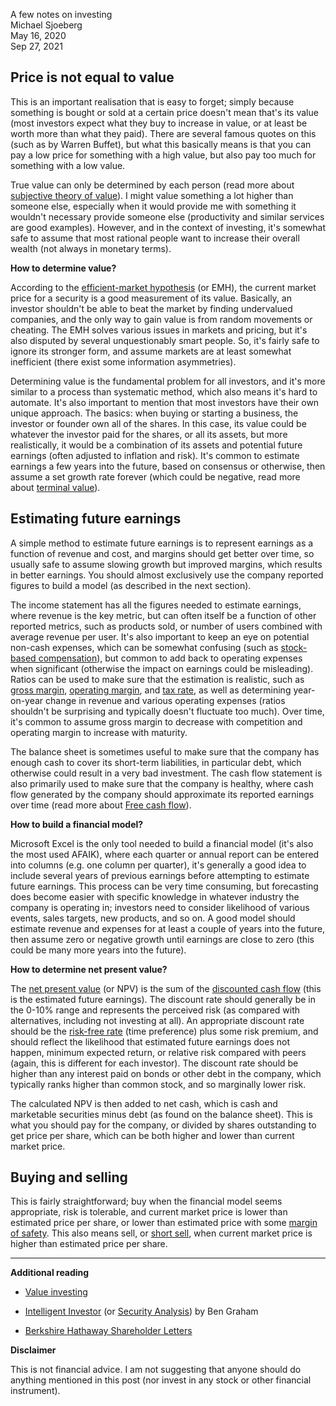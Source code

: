 A few notes on investing  
Michael Sjoeberg  
May 16, 2020  
Sep 27, 2021

## Price is not equal to value

This is an important realisation that is easy to forget; simply because something is bought or sold at a certain price doesn't mean that's its value (most investors expect what they buy to increase in value, or at least be worth more than what they paid). There are several famous quotes on this (such as by Warren Buffet), but what this basically means is that you can pay a low price for something with a high value, but also pay too much for something with a low value.

True value can only be determined by each person (read more about [subjective theory of value](https://en.wikipedia.org/wiki/Subjective_theory_of_value)). I might value something a lot higher than someone else, especially when it would provide me with something it wouldn't necessary provide someone else (productivity and similar services are good examples). However, and in the context of investing, it's somewhat safe to assume that most rational people want to increase their overall wealth (not always in monetary terms).

**How to determine value?**

According to the [efficient-market hypothesis](https://en.wikipedia.org/wiki/Efficient-market_hypothesis) (or EMH), the current market price for a security is a good measurement of its value. Basically, an investor shouldn't be able to beat the market by finding undervalued companies, and the only way to gain value is from random movements or cheating. The EMH solves various issues in markets and pricing, but it's also disputed by several unquestionably smart people. So, it's fairly safe to ignore its stronger form, and assume markets are at least somewhat inefficient (there exist some information asymmetries).

Determining value is the fundamental problem for all investors, and it's more similar to a process than systematic method, which also means it's hard to automate. It's also important to mention that most investors have their own unique approach. The basics: when buying or starting a business, the investor or founder own all of the shares. In this case, its value could be whatever the investor paid for the shares, or all its assets, but more realistically, it would be a combination of its assets and potential future earnings (often adjusted to inflation and risk). It's common to estimate earnings a few years into the future, based on consensus or otherwise, then assume a set growth rate forever (which could be negative, read more about [terminal value](https://en.wikipedia.org/wiki/Terminal_value_(finance))).

## Estimating future earnings

A simple method to estimate future earnings is to represent earnings as a function of revenue and cost, and margins should get better over time, so usually safe to assume slowing growth but improved margins, which results in better earnings. You should almost exclusively use the company reported figures to build a model (as described in the next section).

The income statement has all the figures needed to estimate earnings, where revenue is the key metric, but can often itself be a function of other reported metrics, such as products sold, or number of users combined with average revenue per user. It's also important to keep an eye on potential non-cash expenses, which can be somewhat confusing (such as [stock-based compensation](https://en.wikipedia.org/wiki/Employee_stock_option)), but common to add back to operating expenses when significant (otherwise the impact on earnings could be misleading). Ratios can be used to make sure that the estimation is realistic, such as [gross margin](https://en.wikipedia.org/wiki/Gross_margin), [operating margin](https://en.wikipedia.org/wiki/Operating_margin), and [tax rate](https://en.wikipedia.org/wiki/Tax_rate), as well as determining year-on-year change in revenue and various operating expenses (ratios shouldn't be surprising and typically doesn't fluctuate too much). Over time, it's common to assume gross margin to decrease with competition and operating margin to increase with maturity.

The balance sheet is sometimes useful to make sure that the company has enough cash to cover its short-term liabilities, in particular debt, which otherwise could result in a very bad investment. The cash flow statement is also primarily used to make sure that the company is healthy, where cash flow generated by the company should approximate its reported earnings over time (read more about [Free cash flow](https://en.wikipedia.org/wiki/Free_cash_flow)).

**How to build a financial model?**

Microsoft Excel is the only tool needed to build a financial model (it's also the most used AFAIK), where each quarter or annual report can be entered into columns (e.g. one column per quarter), it's generally a good idea to include several years of previous earnings before attempting to estimate future earnings. This process can be very time consuming, but forecasting does become easier with specific knowledge in whatever industry the company is operating in; investors need to consider likelihood of various events, sales targets, new products, and so on. A good model should estimate revenue and expenses for at least a couple of years into the future, then assume zero or negative growth until earnings are close to zero (this could be many more years into the future).

**How to determine net present value?**

The [net present value](https://en.wikipedia.org/wiki/Net_present_value) (or NPV) is the sum of the [discounted cash flow](https://en.wikipedia.org/wiki/Discounted_cash_flow) (this is the estimated future earnings). The discount rate should generally be in the 0-10% range and represents the perceived risk (as compared with alternatives, including not investing at all). An appropriate discount rate should be the [risk-free rate](https://en.wikipedia.org/wiki/Risk-free_interest_rate) (time preference) plus some risk premium, and should reflect the likelihood that estimated future earnings does not happen, minimum expected return, or relative risk compared with peers (again, this is different for each investor). The discount rate should be higher than any interest paid on bonds or other debt in the company, which typically ranks higher than common stock, and so marginally lower risk.

The calculated NPV is then added to net cash, which is cash and marketable securities minus debt (as found on the balance sheet). This is what you should pay for the company, or divided by shares outstanding to get price per share, which can be both higher and lower than current market price.

## Buying and selling

This is fairly straightforward; buy when the financial model seems appropriate, risk is tolerable, and current market price is lower than estimated price per share, or lower than estimated price with some [margin of safety](https://en.wikipedia.org/wiki/Margin_of_safety_(financial)). This also means sell, or [short sell](https://en.wikipedia.org/wiki/Short_(finance)), when current market price is higher than estimated price per share.

---

**Additional reading**

- [Value investing](https://en.wikipedia.org/wiki/Value_investing)

- [Intelligent Investor](https://amzn.to/3cHq5yA) (or [Security Analysis](https://amzn.to/2IBl0tv)) by Ben Graham

- [Berkshire Hathaway Shareholder Letters](https://www.berkshirehathaway.com/letters/letters.html)

**Disclaimer**

This is not financial advice. I am not suggesting that anyone should do anything mentioned in this post (nor invest in any stock or other financial instrument).

